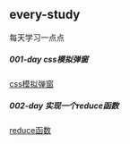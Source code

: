 ## every-study

每天学习一点点

##### 001-day css模拟弹窗
[css模拟弹窗](https://rawgit.com/gaozhidong/everyday-study/master/001-day.html)

##### 002-day 实现一个reduce函数
[reduce函数](https://rawgit.com/gaozhidong/everyday-study/master/002-day.html)